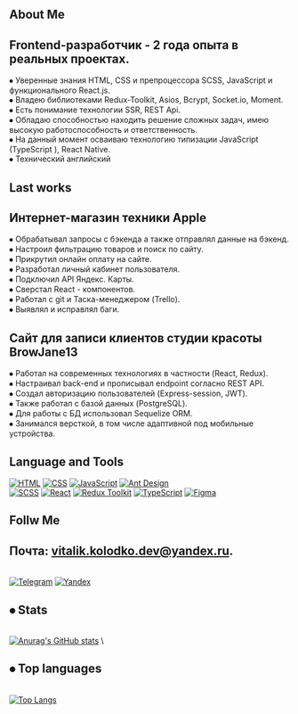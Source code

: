 ## About Me

## Frontend-разработчик - 2 года опыта в реальных проектах.
⦁ Уверенные знания HTML, CSS и препроцессора SCSS, JavaScript и функционального
React.js.\
⦁ Владею библиотеками Redux-Toolkit, Asios, Bcrypt, Socket.io, Moment. \
⦁ Есть понимание технологии SSR, REST Api.\
⦁ Обладаю способностью находить решение сложных задач, имею высокую
работоспособность и ответственность.\
⦁ На данный момент осваиваю технологию типизации JavaScript (TypeScript ), React
Native. \
⦁ Технический английский

## Last works

## Интернет-магазин техники Apple

⦁ Обрабатывал запросы с бэкенда а также отправлял данные на бэкенд.\
⦁ Настроил фильтрацию товаров и поиск по сайту.\
⦁ Прикрутил онлайн оплату на сайте.\
⦁ Разработал личный кабинет пользователя.\
⦁ Подключил API Яндекс. Карты.\
⦁ Сверстал React - компонентов.\
⦁ Работал с git и Таска-менеджером (Trello).\
⦁ Выявлял и исправлял баги.

## Сайт для записи клиентов студии красоты BrowJane13

⦁ Работал на современных технологиях в частности (React, Redux).\
⦁ Настраивал back-end и прописывал endpoint согласно REST API.\
⦁ Создал авторизацию пользователей (Express-session, JWT).\
⦁ Также работал с базой данных (PostgreSQL).\
⦁ Для работы с БД использовал Sequelize ORM.\
⦁ Занимался версткой, в том числе адаптивной под мобильные
устройства.

## Language and Tools
[![HTML](https://img.shields.io/badge/-HTML-E34F26?style=for-the-badge&logo=html5&logoColor=FFFFFF&)](https://htmlbase.ru)
[![CSS](https://img.shields.io/badge/-CSS-1572B6?style=for-the-badge&logo=css3&logoColor=FFFFFF)](https://htmlbase.ru)
[![JavaScript](https://img.shields.io/badge/-JavaScript-FFD700?style=for-the-badge&logo=javascript&logoColor=000000)](https://learn.javascript.ru/intro)
[![Ant Design](https://img.shields.io/badge/-Ant_Design-0170FE?style=for-the-badge&logo=antdesign&logoColor=000000)](https://ant.design)  
[![SCSS](https://img.shields.io/badge/-Scss-CC6699?style=for-the-badge&logo=sass&logoColor=FFFFFF)](https://sass-scss.ru)
[![React](https://img.shields.io/badge/-React-61DAFB?style=for-the-badge&logo=react&logoColor=000000)](https://ru.reactjs.org)
[![Redux Toolkit](https://img.shields.io/badge/-Redux-764ABC?style=for-the-badge&logo=redux&logoColor=000000)](https://redux-toolkit.js.org)
[![TypeScript](https://img.shields.io/badge/-TypeScript-3178C6?style=for-the-badge&logo=typescript&logoColor=FFFFFF)](https://www.typescriptlang.org)
[![Figma](https://img.shields.io/badge/-Figma-3178C6?style=for-the-badge&logo=figma&logoColor=FFFFFF)](https://www.figma.com)      

## Follw Me

## Почта: vitalik.kolodko.dev@yandex.ru.
\
[![Telegram](https://img.shields.io/badge/-Telegram-26A5E4?style=for-the-badge&logo=telegram&logoColor=FFFFFF)](https://t.me/SaiLaRN7)
[![Yandex](https://img.shields.io/badge/-Yandex-EA4335?style=for-the-badge&logo=gmail&logoColor=FFFFFF)](https://mail.yandex.ru)

## ⦁ Stats
\
[![Anurag's GitHub stats](https://github-readme-stats.vercel.app/api?username=VitalikN7&show_icons=true&theme=tokyonight)](https://github.com/anuraghazra/github-readme-stats)
\

## ⦁ Top languages
\
[![Top Langs](https://github-readme-stats.vercel.app/api/top-langs/?username=VitalikN7&layout=compact)](https://github.com/anuraghazra/github-readme-stats)
